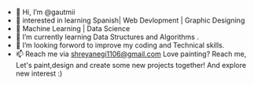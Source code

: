 - 👋 Hi, I’m @gautmii
- 👀 interested in learning Spanish| Web Devlopment | Graphic Designing 
- 🌱 Machine Learning | Data Science
- 🌱 I’m currently learning Data Structures and Algorithms .
- 💞️ I’m looking forword to improve my coding and Technical skills. 
- 📫 Reach me via shreyanegi1106@gmail.com
Love painting? Reach me, Let's paint,design and create some new projects together!
And explore new interest :)

<!---
gautmii/gautmii is a ✨ special ✨ repository because its `README.md` (this file) appears on your GitHub profile.
You can click the Preview link to take a look at your changes.
--->
